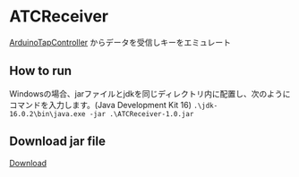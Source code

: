 # ATCReceiver
[ArduinoTapController](https://github.com/Rymodis-Dev/ArduinoTapController) からデータを受信しキーをエミュレート
## How to run
Windowsの場合、jarファイルとjdkを同じディレクトリ内に配置し、次のようにコマンドを入力します。(Java Development Kit 16) `````.\jdk-16.0.2\bin\java.exe -jar .\ATCReceiver-1.0.jar`````
## Download jar file
[Download](https://github.com/Rymodis-Dev/ATCReceiver/releases/download/v1.0/ATCReceiver-1.0.jar)